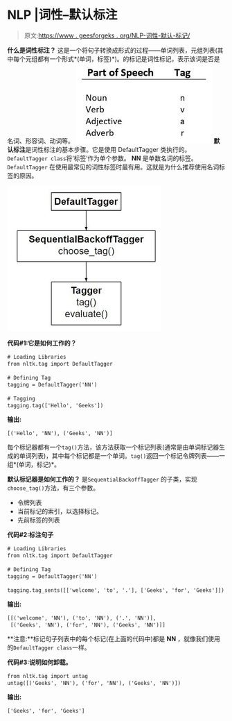 # NLP |词性–默认标注

> 原文:[https://www . geesforgeks . org/NLP-词性-默认-标记/](https://www.geeksforgeeks.org/nlp-part-of-speech-default-tagging/)

**什么是词性标注？**
这是一个将句子转换成形式的过程——单词列表，元组列表(其中每个元组都有一个形式*(单词，标签)*)。的标记是词性标记，表示该词是否是名词、形容词、动词等。
![](img/d725f7ba82d7a11dfd457488c391d824.png)
**默认标注**是词性标注的基本步骤。它是使用 DefaultTagger 类执行的。`DefaultTagger class`将‘标签’作为单个参数。 **NN** 是单数名词的标签。`DefaultTagger` 在使用最常见的词性标签时最有用。这就是为什么推荐使用名词标签的原因。

![](img/d6de1deced7d69424a1fb578c8b687b8.png)

**代码#1:它是如何工作的？**

```
# Loading Libraries
from nltk.tag import DefaultTagger

# Defining Tag
tagging = DefaultTagger('NN')

# Tagging
tagging.tag(['Hello', 'Geeks'])
```

**输出:**

```
[('Hello', 'NN'), ('Geeks', 'NN')]

```

每个标记器都有一个`tag()`方法，该方法获取一个标记列表(通常是由单词标记器生成的单词列表)，其中每个标记都是一个单词。`tag()`返回一个标记令牌列表——一组*(单词，标记)*。

**默认标记器是如何工作的？**
是`SequentialBackoffTagger` 的子类，实现`choose_tag()`方法，有三个参数。

*   令牌列表
*   当前标记的索引，以选择标记。
*   先前标签的列表

**代码#2:标注句子**

```
# Loading Libraries
from nltk.tag import DefaultTagger

# Defining Tag
tagging = DefaultTagger('NN')

tagging.tag_sents([['welcome', 'to', '.'], ['Geeks', 'for', 'Geeks']])
```

**输出:**

```
[[('welcome', 'NN'), ('to', 'NN'), ('.', 'NN')],
 [('Geeks', 'NN'), ('for', 'NN'), ('Geeks', 'NN')]]

```

**注意:**标记句子列表中的每个标记(在上面的代码中)都是 **NN** ，就像我们使用的`DefaultTagger class`一样。

**代码#3:说明如何卸载。**

```
from nltk.tag import untag
untag([('Geeks', 'NN'), ('for', 'NN'), ('Geeks', 'NN')])
```

**输出:**

```
['Geeks', 'for', 'Geeks']

```